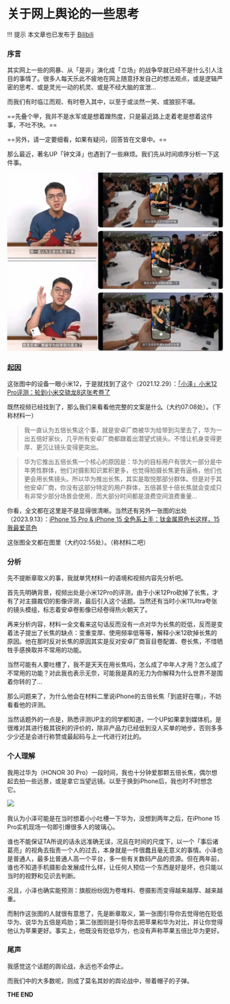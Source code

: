 # 关于网上舆论的一些思考

!!! 提示
    本文章也已发布于 [Bilibili](https://www.bilibili.com/read/cv26831894/)

### 序言

其实网上一些的网暴、从「是非」演化成「立场」的战争早就已经不是什么引人注目的事情了。很多人每天乐此不疲地在网上随意抒发自己的想法观点，或是逻辑严密的思考、或是灵光一动的机灵、或是不经大脑的宣泄...

而我们有时临江而观、有时卷入其中，以至于或淡然一笑、或狼狈不堪。

==先叠个甲，我并不是水军或是想着蹭热度，只是最近路上走着老是想着这件事，不吐不快。==

==另外，请一定要细看，如果有疑问，回答皆在文章中。==

那么最近，著名UP「钟文泽」也遇到了一些麻烦。我们先从时间顺序分析一下这件事。

![](img/src.png)

### 起因

这张图中的设备一眼小米12，于是就找到了这个（2021.12.29）：[「小泽」小米12 Pro评测：轮到小米交骁龙8这张考卷了](https://www.bilibili.com/video/BV1Y3411v7mN)

既然视频已经找到了，那么我们来看看他完整的文案是什么（大约07:08处）。（下称材料一）

> 我一直认为五倍长焦这个事，就是安卓厂商被华为给带到沟里去了，华为一出五倍好家伙，几乎所有安卓厂商都跟着出潜望式镜头。不惜让机身变得更厚、更沉让镜头变得更突出。

> 华为它推出五倍长焦一个核心的原因是：华为的目标用户有很大一部分是中年男性群体，他们对摄影知识累积更多，也觉得拍摄长焦更有逼格，他们也更会用长焦镜头。所以华为推出长焦，其实是取悦那部分群体。但是对于其他安卓厂商，你没有这部分特定的用户群体，五倍甚至十倍长焦就会变成只有非常少部分场景会使用，而大部分时间都是浪费空间浪费重量...

你看，全文都在这里是不是显得很清晰。当然还有另外一张图的出处（2023.9.13）：[iPhone 15 Pro & iPhone 15 全色系上手：钛金属原色长这样，15 我最爱蓝色](https://www.bilibili.com/video/BV1gk4y1w7Ap)

这张图全文都在图里（大约02:55处）。（称材料二吧）

### 分析

先不提断章取义的事，我就单凭材料一的语境和视频内容先分析吧。

首先先明确背景，视频出处是小米12Pro的评测，由于小米12Pro砍掉了长焦，才有了对主摄裁切的影像评测，最后引入这个话题。当然还有当时小米11Ultra夸张的镜头模组，标志着安卓卷影像已经卷得热火朝天了。

再来分析内容，材料一全文看来这句话反而没有一点对华为长焦的贬低，反而是变着法子提出了长焦的缺点：变重变厚、使用频率低等等，解释小米12砍掉长焦的原因。他在那时反对长焦的原因其实是反对安卓厂商盲目卷配置、卷长焦，不惜牺牲手感换取并不常用的功能。

当然可能有人要吐槽了，我不是天天在用长焦吗，怎么成了中年人才用？怎么成了不常用的功能？对此我也表示无奈，可能我是真的无力为你解释为什么世界不是围着你转的了...

那么问题来了，为什么他会在材料二里说iPhone的五倍长焦「到底好在哪」，不妨看看他的评测。

当然话题外的一点是，熟悉评测UP主的同学都知道，一个UP如果拿到媒体机，是很难对其进行极其锐利的评价的，除非产品力已经低到没人买单的地步，否则多多少少还是会进行称赞或最起码与上一代进行对比的。

### 个人理解

我用过华为（HONOR 30 Pro）一段时间，我也十分钟爱那颗五倍长焦，偶尔想起去拍一些远景，或是拿它当望远镜。以至于换到iPhone后，我也时不时想念它。

![](img/honor.png)

我认为小泽可能是在当时想着小小吐槽一下华为，没想到两年之后，在iPhone 15 Pro实机现场一句即引爆很多人的玻璃心。

谁也不能保证TA所说的话永远准确无误，况且在时间的尺度下，以一个「事后诸葛亮」的视角去指责一个人的过去，本身就是一件很蠢且毫无意义的事情。小泽也是普通人，最多比普通人高一个平台，多一些有关数码产品的资源。但在两年前，谁也不知道手机摄影会发展成什么样，让任何人预估一个东西是好是坏，也只能以当时的视野和见识去判断。

况且，小泽也确实能预测：旗舰纷纷因为卷堆料、卷摄影而变得越来越厚、越来越重。

而制作这张图的人就很有意思了，先是断章取义，第一张图引导你去觉得他在贬低华为、说华为五倍是鸡肋；第二张图则是引导你去把苹果和华为对比，并让你觉得他认为苹果更好。事实上，他既没有贬低华为，也没有声称苹果五倍比华为更好。

### 尾声

我感觉这个话题的舆论战，永远也不会停止。

而我们中的大多数呢，则成了莫名其妙的舆论战中，带着帽子的子弹。

**THE END**